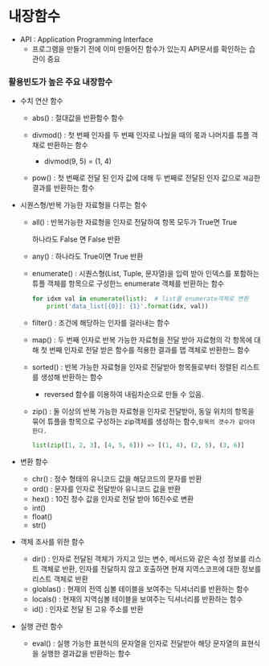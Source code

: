 # 내장함수

- API :  Application Programming Interface
  - 프로그램을 만들기 전에 이미 만들어진 함수가 있는지 API문서를 확인하는 습관이 중요

### 활용빈도가 높은 주요 내장함수

- 수치 연산 함수

  - abs() : 절대값을 반환함수 함수

  - divmod() : 첫 번째 인자를 두 번째 인자로 나눴을 때의 몫과 나머지를 튜플 객채로 반환하는 함수

    - divmod(9, 5) = (1, 4)

  - pow() : 첫 번째로 전달 된 인자 값에 대해 두 번째로 전달된 인자 값으로 `제곱`한 결과를 반환하는 함수

    

- 시퀀스형/반복 가능한 자료형을 다루는 함수

  - all() : 반복가능한 자료형을 인자로 전달하여 항목 모두가 True면 True 

    하나라도 False 면 False 반환

  - any() : 하나라도 True이면 True 반환

  - enumerate() : 시퀀스형(List, Tuple, 문자열)을 입력 받아 인덱스를 포함하는 튜플 객체를 항목으로 구성한느 enumerate 객체를 반환하는 함수

    ```python
    for idxm val in enumerate(list):  # list를 enumerate객체로 변환
        print('data_list[{0}]: {1}'.format(idx, val))
    ```

  - filter() : 조건에 해당하는 인자를 걸러내는 함수

  - map() : 두 번째 인자로 반복 가능한 자료형을 전달 받아 자료형의 각 항목에 대해 첫 번째 인자로 전달 받은 함수를 적용한 결과를 맵 객체로 반환한느 함수

  - sorted() : 반복 가능한 자료형을 인자로 전달받아 항목들로부터 정렬된 리스트를 생성해 반환하는 함수

    - reversed 함수를 이용하여 내림차순으로 만들 수 있음.

  - zip() :  둘 이상의 반복 가능한 자료형을 인자로 전달받아, 동일 위치의 항목을 묶어 튜플을 항목으로 구성하는 zip객체를 생성하는 함수,`항목의 갯수가 같아야 한다.`

    ```python
    list(zip([1, 2, 3], [4, 5, 6])) => [(1, 4), (2, 5), (3, 6)]
    ```



- 변환 함수
  - chr() : 정수 형태의 유니코드 값을 해당코드의 문자를 반환
  - ord() : 문자를 인자로 전달받아 유니코드 값을 반환
  - hex() : 10진 정수 값을 인자로 전달 받아 16진수로 변환
  - int()
  - float()
  - str()



- 객체 조사를 위한 함수
  - dir() : 인자로 전달된 객체가 가지고 있는 변수,  메서드와 같은 속성 정보를 리스트 객체로 반환, 인자를 전달하지 않고 호출하면 현재 지역스코프에 대한 정보를 리스트 객체로 반환
  - globlas() : 현재의 전역 심볼 테이블을 보여주는 딕셔너리를 반환하는 함수
  - locals() : 현재의 지역심볼 테이블을 보여주는 딕셔너리를 반환하는 함수
  - id() : 인자로 전달 된 고유 주소를 반환



- 실행 관련 함수
  - eval() : 실행 가능한 표현식의 문자열을 인자로 전달받아 해당 문자열의 표현식을 실행한 결과값을 반환하는 함수